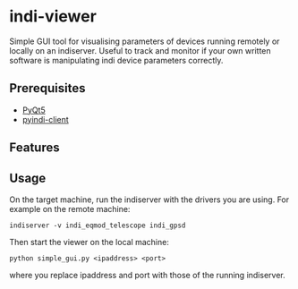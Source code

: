 # indi-viewer

Simple GUI tool for visualising parameters of devices running remotely or locally
on an indiserver. Useful to track and monitor if your own written software is
manipulating indi device parameters correctly.

## Prerequisites

* [PyQt5](https://pypi.org/project/PyQt5/)
* [pyindi-client](https://pypi.org/project/pyindi-client/)

## Features

## Usage

On the target machine, run the indiserver with the drivers you are using.
For example on the remote machine:
```
indiserver -v indi_eqmod_telescope indi_gpsd
```

Then start the viewer on the local machine:
```
python simple_gui.py <ipaddress> <port>
```
where you replace ipaddress and port with those of the running indiserver.
